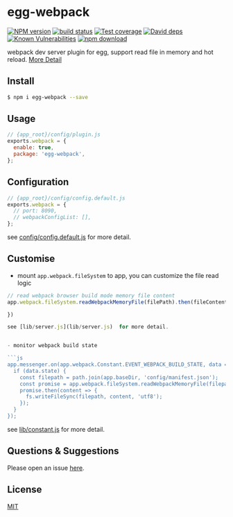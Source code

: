 # egg-webpack

[![NPM version][npm-image]][npm-url]
[![build status][travis-image]][travis-url]
[![Test coverage][codecov-image]][codecov-url]
[![David deps][david-image]][david-url]
[![Known Vulnerabilities][snyk-image]][snyk-url]
[![npm download][download-image]][download-url]

[npm-image]: https://img.shields.io/npm/v/egg-webpack.svg?style=flat-square
[npm-url]: https://npmjs.org/package/egg-webpack
[travis-image]: https://img.shields.io/travis/hubcarl/egg-webpack.svg?style=flat-square
[travis-url]: https://travis-ci.org/hubcarl/egg-webpack
[codecov-image]: https://img.shields.io/codecov/c/github/hubcarl/egg-webpack.svg?style=flat-square
[codecov-url]: https://codecov.io/github/hubcarl/egg-webpack?branch=master
[david-image]: https://img.shields.io/david/hubcarl/egg-webpack.svg?style=flat-square
[david-url]: https://david-dm.org/hubcarl/egg-webpack
[snyk-image]: https://snyk.io/test/npm/egg-webpack/badge.svg?style=flat-square
[snyk-url]: https://snyk.io/test/npm/egg-webpack
[download-image]: https://img.shields.io/npm/dm/egg-webpack.svg?style=flat-square
[download-url]: https://npmjs.org/package/egg-webpack

webpack dev server plugin for egg, support read file in memory and hot reload. [More Detail](http://hubcarl.github.io/blog/2017/04/15/egg-webpack/)


## Install

```bash
$ npm i egg-webpack --save
```

## Usage

```js
// {app_root}/config/plugin.js
exports.webpack = {
  enable: true,
  package: 'egg-webpack',
};
```

## Configuration

```js
// {app_root}/config/config.default.js
exports.webpack = {
  // port: 8090,
  // webpackConfigList: [],
};
```

see [config/config.default.js](config/config.default.js) for more detail.

## Customise

- mount `app.webpack.fileSystem` to app, you can customize the file read logic

```js
// read webpack browser build mode memory file content
app.webpack.fileSystem.readWebpackMemoryFile(filePath).then(fileContent =>{

})

see [lib/server.js](lib/server.js)  for more detail.


- monitor webpack build state

```js
app.messenger.on(app.webpack.Constant.EVENT_WEBPACK_BUILD_STATE, data => {
  if (data.state) {
    const filepath = path.join(app.baseDir, 'config/manifest.json');
    const promise = app.webpack.fileSystem.readWebpackMemoryFile(filepath);
    promise.then(content => {
      fs.writeFileSync(filepath, content, 'utf8');
    });
  }
});
```

see [lib/constant.js](lib/constant.js) for more detail.

## Questions & Suggestions

Please open an issue [here](https://github.com/hubcarl/egg-webpack/issues).

## License

[MIT](LICENSE)
